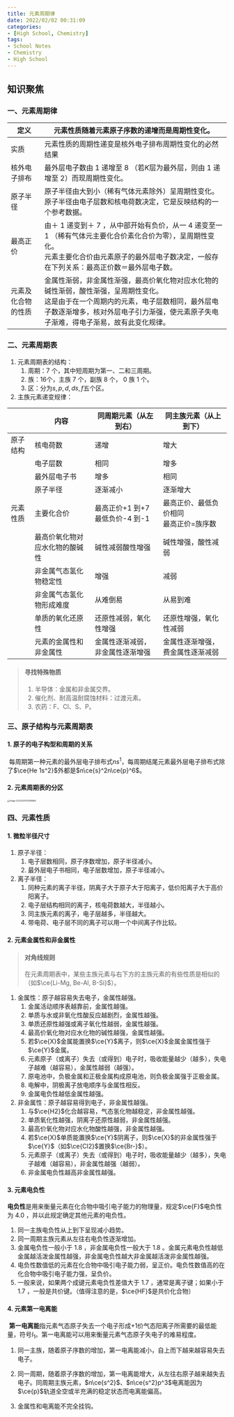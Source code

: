 ```yaml
---
title: 元素周期律
date: 2022/02/02 00:31:09
categories:
- [High School, Chemistry]
tags:
- School Notes
- Chemistry
- High School 
---
```


## 知识聚焦

### 一、元素周期律

| 定义               | 元素性质随着元素原子序数的递增而是周期性变化。              |
| ------------------ | ------------------------------------------------------------ |
| 实质               | 元素性质的周期性递变是核外电子排布周期性变化的必然结果       |
| 核外电子排布       | 最外层电子数由 1 递增至 8 （若$K$层为最外层，则由 1 递增至 2）而现周期性变化。|
| 原子半径           | 原子半径由大到小（稀有气体元素除外）呈周期性变化。<br />原子半径由电子层数和核电荷数决定，它是反映结构的一个参考数据。|
| 最高正价           | 由＋ 1 递变到＋ 7 ，从中部开始有负价，从一 4 递变至一 1 （稀有气体元主要化合价素化合价为零），呈周期性变化。<br />元素主要化合价由元素原子的最外层电子数决定，一般存在下列关系：最高正价数＝最外层电子数。|
| 元素及化合物的性质 | 金属性渐弱，非金属性渐强，最高价氧化物对应水化物的碱性渐弱，酸性渐强，呈周期性变化。<br />这是由于在一个周期内的元素，电子层数相同，最外层电子数逐渐增多，核对外层电子引力渐强，使元素原子失电子渐难，得电子渐易，故有此变化规律。|

### 二、元素周期表

1. 元素周期表的结构：
   1. 周期：7 个，其中短周期为第一、二和三周期。
   2. 族：$16$个，主族 7 个，副族 8 个， 0 族 1 个。
   3. 区：分为$s, p, d, ds, f$五个区。
2. 主族元素递变规律：

|          | 内容                           | 同周期元素（从左到右）             | 同主族元素（从上到下）                      |
| -------- | ------------------------------ | ---------------------------------- | ------------------------------------------- |
| 原子结构 | 核电荷数                       | 递增                               | 增大                                        |
|          | 电子层数                       | 相同                               | 增多                                        |
|          | 最外层电子书                   | 增多                               | 相同                                        |
|          | 原子半径                       | 逐渐减小                           | 逐渐增大                                    |
| 元素性质 | 主要化合价                     | 最高正价+1 到+7<br />最低负价-4 到-1 | 最高正价、最低负价相同<br />最高正价=族序数 |
|          | 最高价氧化物对应水化物的酸碱性 | 碱性减弱酸性增强                   | 碱性增强，酸性减弱                          |
|          | 非金属气态氢化物稳定性         | 增强                               | 减弱                                        |
|          | 非金属气态氢化物形成难度       | 从难倒易                           | 从易到难                                    |
|          | 单质的氧化还原性               | 还原性减弱，氧化性增强             | 还原性增强，氧化性减弱                      |
|          | 元素的金属性和非金属性         | 金属性逐渐减弱，非金属性逐渐增强   | 金属性逐渐增强，费金属性逐渐减弱            |

> #### 寻找特殊物质
>
> 1. 半导体：金属和非金属交界。
> 2. 催化剂、耐高温耐腐蚀材料：过渡元素。
> 3. 农药：F、Cl、S、P。                                                                                                                                                                                                                                                                                                                                                                                                                                                                                                                                                                                                                                                                                                                                                                                                                                                                                                                                                                                                                                                                                                                                                                                                                                                                                                                                                                                                                                                                                                                                                                                                                                                                                                                                                                                                                                                                                                                                                                                                                                                                                                                                                                                                                                                                                                                                                                                                                                                                                                                                                                                                                                                                                                                                                                                                                                                                                                                                                                                                                                                                                                                                                                                                                                                                                                                                                                                                                                                                                                                                                                                                                                                                                                                                                                                                                                                                                                                                                                                                                                                                                                                                                                                                                                                                                                                                                                                                                                                                                                                                                                                                                                                                                                                                                                                                                                                                                                                                                                                                                                                                                                                                                                                                                                                                                                                                                                                                                                                                                                                                                                                                                                                                                                                                                                                                                                                                                                                                                                                                                                                                                                                                                                                                                                                                                                                                                                                                                                                                                                                                                                                                                                                                                                                                                                                                                                                                                                                                                                                                                                                                                                                                                                                                                                                                                                                                                                                                                                                                                                                                                                                                                                                                                                                                                                                                                                                                                                                                                                                                                                                                                                                                                                                                                                                                                                                                                                                                                                                                                                                                                                                                                                                                                                                                                                                                                                                                                                                                                                                                                                                                                                                                                                                                                                                                                                                                                                                                                                                                                                                                                                                                                                                                                                                                                                                                                                                                                                                                                                                                                                                                                                                                                                                                                                                                                                                                                                                                                                                                                                                                                                                                                                                                                                                                                                                                                                                                                                                                                                                                                                                                                                                                                                                                                                                                                                                                                                                                                                                                                                                                                                                                                                                                                                                                                                                                                                                                                                                                                                                                                                                                                                                                                                                                                                                                                                                                                                                                                                                                                                                                                                                                                                                                                                                                                                                                                                                                                                                                                                                                                                                                                                                                                                                                                                                                                                                                                                                                                                                                                                                                                                                                                                                                                                                                                                                                                                                                                                                                                                                                                                                                                                                                                                                                                                                                                                                                                                                                                                                                                                                                                                                                                                                                                                                                                                                                                                                                                                                                                                                                                                                                                                                                                                                                                                                                                                                                                                                                                                                                                                                                                                                                                                                                                                                                                                                                                                                                                                                                                                                                                                                                                                                                                                                                                                                                                                                                                                                                                                                                                                                                                                                                                                                                                                                                                                                                                                                                                                                                                                                                                                                                                                                                                                                                                                                                                                                                                                                                                                                                                                                                                                                                                                                                                                                                                                                                                                                                                                                                                                                                                                                                                                                                                                                                                                                                                                                                                                                                                                                                                                                                                                                                                                                                                                                                                                                                                                                                                                                  

### 三、原子结构与元素周期表

#### 1. 原子的电子构型和周期的关系

​	每周期第一种元素的最外层电子排布式$ns^1$，每周期结尾元素最外层电子排布式除了$\ce{He 1s^2}$外都是$n\ce{s}^2n\ce{p}^6$。

#### 2. 元素周期表的分区

<img src="https://raw.githubusercontent.com/PassionPenguin/picgo-database/main/image-20220201155918866.png" alt="image-20220201155918866" style="zoom:33%;" />

### 四、元素性质

#### 1. 微粒半径尺寸

1. 原子半径：
   1. 电子层数相同，原子序数增加，原子半径减小。
   2. 最外层电子书相同，电子层数增加，原子半径减小。
2. 离子半径：
   1. 同种元素的离子半径，阴离子大于原子大于阳离子，低价阳离子大于高价阳离子。
   2. 电子层结构相同的离子，核电荷数越大，半径越小。
   3. 同主族元素的离子，电子层越多，半径越大。
   4. 带电荷、电子层不同的离子可以用一个中间离子作比较。

#### 2. 元素金属性和非金属性

> #### 对角线规则
>
> 在元素周期表中，某些主族元素与右下方的主族元素的有些性质是相似的（如$\ce{Li-Mg, Be-Al, B-Si}$）。

1. 金属性：原子越容易失去电子，金属性越强。
   1. 金属活动顺序表越靠前，金属性越强。
   2. 单质与水或非氧化性酸反应越剧烈，金属性越强。
   3. 单质还原性越强或离子氧化性越弱，金属性越强。
   4. 最高价氧化物对应水化物的碱性越强，金属性越强。
   5. 若$\ce{X}$金属能置换$\ce{Y}$离子，则$\ce{X}$金属金属性强于$\ce{Y}$金属。
   6. 元素原子（或离子）失去（或得到）电子时，吸收能量越少（越多），失电子越难（越容易），金属性越弱（越强）。
   7. 原电池中，负极金属和正极金属构成原电池，则负极金属强于正极金属。
   8. 电解中，阴极离子放电顺序与金属性相反。
   9. 金属电负性越低金属性越强。
2. 非金属性：原子越容易得到电子，非金属性越强。
   1. 与$\ce{H2}$化合越容易，气态氢化物越稳定，非金属性越强。
   2. 单质氧化性越强，阴离子还原性越弱，非金属性越强。
   3. 最高价氧化物对应水化物酸性越强，非金属性越强。
   4. 若$\ce{X}$单质能置换$\ce{Y}$阴离子，则$\ce{X}$的非金属性强于$\ce{Y}$（如$\ce{Cl2}$置换$\ce{Br-}$）。
   5. 元素原子（或离子）失去（或得到）电子时，吸收能量越少（越多），失电子越难（越容易），非金属性越强（越弱）。
   6. 非金属电负性越高非金属性越强。

#### 3. 元素电负性

​	**电负性**是用来衡量元素在化合物中吸引电子能力的物理量，规定$\ce{F}$电负性为 4.0 ，并以此规定确定其他元素的电负性。

1. 同一主族电负性从上到下呈现减小趋势。
2. 同一周期主族元素从左往右电负性逐渐增加。
3. 金属电负性一般小于 1.8 ，非金属电负性一般大于 1.8 。金属元素电负性越低金属越活泼金属性越强，非金属电负性越大非金属越活泼非金属性越强。
4. 电负性数值低的元素在化合物中吸引电子能力弱，呈正价。电负性数值高的在化合物中吸引电子能力强，呈负价。
5. 一般来说，如果两个成键元素电负性差值大于 1.7 ，通常是离子键；如果小于 1.7 ，一般是共价键。（值得注意的是，$\ce{HF}$是共价化合物）

#### 4. 元素第一电离能

​	**第一电离能**指元素气态原子失去一个电子形成$+1$价气态阳离子所需要的最低能量，符号$I_1$。第一电离能可以用来衡量元素气态原子失电子的难易程度。

1. 同一主族，随着原子序数的增加，第一电离能减小，自上而下越来越容易失去电子。

2. 同一周期，随着原子序数的增加，第一电离能增大，从左往右原子越来越失去电子。同周期主族元素，$n\ce{s^2}$、$n\ce{s^2}p^3$电离能因为$\ce{p}$轨道全空或半充满的稳定状态而电离能偏高。
3. 金属性和电离能不完全挂钩。
